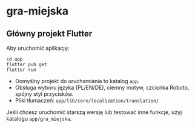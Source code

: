 # gra-miejska

## Główny projekt Flutter

Aby uruchomić aplikację:

```
cd app
flutter pub get
flutter run
```

- Domyślny projekt do uruchamiania to katalog `app`.
- Obsługa wyboru języka (PL/EN/DE), ciemny motyw, czcionka Roboto, spójny styl przycisków.
- Pliki tłumaczeń: `app/lib/core/localization/translation/`

Jeśli chcesz uruchomić starszą wersję lub testować inne funkcje, użyj katalogu `app/gra_miejska`.
